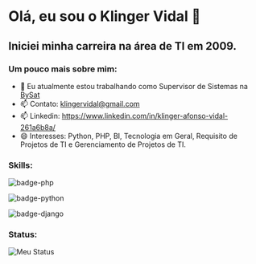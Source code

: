 # Olá, eu sou o Klinger Vidal 👋
## Iniciei minha carreira na área de TI em 2009.

### Um pouco mais sobre mim:

- 🔭 Eu atualmente estou trabalhando como Supervisor de Sistemas na [BySat](https://site.bysat.com.br/)
- 📫 Contato: [klingervidal@gmail.com](mailto:klingervidal@gmail.com)
- 📫 Linkedin: https://www.linkedin.com/in/klinger-afonso-vidal-261a6b8a/
- 😄 Interesses: Python, PHP, BI, Tecnologia em Geral, Requisito de Projetos de TI e Gerenciamento de Projetos de TI.

### Skills: 

![badge-php](https://img.shields.io/badge/Php-⭐⭐⭐⭐-green)

![badge-python](https://img.shields.io/badge/Python-⭐⭐-blue)

![badge-django](https://img.shields.io/badge/Django-⭐-orange)

### Status:

![Meu Status](https://github-readme-stats.vercel.app/api?username=klingervidal&show_icons=true)

<!---
klingervidal/klingervidal is a ✨ special ✨ repository because its `README.md` (this file) appears on your GitHub profile.
You can click the Preview link to take a look at your changes.
--->
